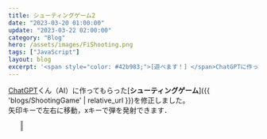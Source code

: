 ```yaml
---
title: シューティングゲーム2
date: "2023-03-20 01:00:00"
update: "2023-03-22 02:00:00"
category: "Blog"
hero: /assets/images/FiShooting.png
tags: ["JavaScript"]
layout: blog
excerpt: '<span style="color: #42b983;">[遊べます！] </span>ChatGPTに作ってもら作ってもらったシューティングゲームを修正しました．'
---
```


<head>
  <meta charset="utf-8">
    <style>
      #canvas {
        width: 640px;
        height: 480px;
        border: 2px solid #999;
        margin-left: 5%;
      }
    </style>
</head>

<a href="https://chat.openai.com/chat" target="_blank">ChatGPT</a>くん（AI）に作ってもらった[<b>シューティングゲーム</b>]({{ 'blogs/ShootingGame' | relative_url }})を修正しました。  
矢印キーで左右に移動，xキーで弾を発射できます．

<canvas id="canvas"></canvas>
<script src="js/config.js"></script>
<script src="js/ShootingGame2.js"></script>
